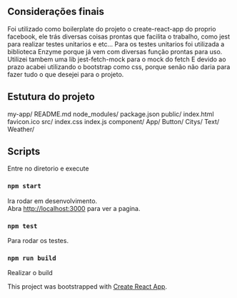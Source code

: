 ## Considerações finais

Foi utilizado como boilerplate do projeto o create-react-app do proprio facebook, ele trás diversas coisas prontas que facilita o trabalho, como jest para realizar testes unitarios e etc...
Para os testes unitarios foi utilizada a biblioteca Enzyme porque já vem com diversas função prontas para uso. Utilizei tambem uma lib jest-fetch-mock para o mock do fetch
E devido ao prazo acabei utilizando o bootstrap como css, porque senão não daria para fazer tudo o que desejei para o projeto.

## Estutura do projeto
my-app/
  README.md
  node_modules/
  package.json
  public/
    index.html
    favicon.ico
  src/
   index.css
   index.js
   component/
    App/
    Button/
    Citys/
    Text/
    Weather/
     

## Scripts

Entre no diretorio e execute

### `npm start`

Ira rodar em desenvolvimento.<br>
Abra [http://localhost:3000](http://localhost:3000) para ver a pagina.

### `npm test`

Para rodar os testes.

### `npm run build`

Realizar o build

This project was bootstrapped with [Create React App](https://github.com/facebookincubator/create-react-app).